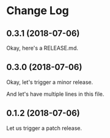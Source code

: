 # Change Log

## 0.3.1 (2018-07-06)

Okay, here's a RELEASE.md.

## 0.3.0 (2018-07-06)

Okay, let's trigger a minor release.

And let's have multiple lines in this file.

## 0.1.2 (2018-07-06)

Let us trigger a patch release.